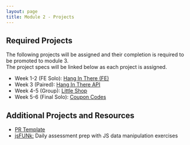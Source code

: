 ```yaml
---
layout: page
title: Module 2 - Projects
---
```


## Required Projects

The following projects will be assigned and their completion is required to be promoted to module 3.  
The project specs will be linked below as each project is assigned.

- Week 1-2 (FE Solo): [Hang In There (FE)](./hang_in_there)
- Week 3 (Paired): [Hang In There API](./hang_in_there_api/)
- Week 4-5 (Group): [Little Shop](./little_shop/)
- Week 5-6 (Final Solo): [Coupon Codes](./coupon-codes/)

## Additional Projects and Resources

- [PR Template](./pr_template)
- [jsFUNk:](./js_funk) Daily assessment prep with JS data manipulation exercises
